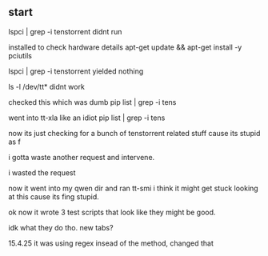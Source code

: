 ## start


lspci | grep -i tenstorrent 
didnt run

installed to check hardware details
apt-get update && apt-get install -y pciutils

lspci | grep -i tenstorrent
yielded nothing

ls -l /dev/tt*
didnt work

checked this which was dumb
pip list | grep -i tens

went into tt-xla like an idiot
pip list | grep -i tens

now its just checking for a bunch of tenstorrent related stuff cause its stupid as f

i gotta waste another request and intervene.

i wasted the request

now it went into my qwen dir and ran tt-smi
i think it might get stuck looking at this cause its fing stupid.

ok now it wrote 3 test scripts that look like they might be good.

idk what they do tho.
new tabs?


15.4.25
it was using regex insead of the method, changed that
